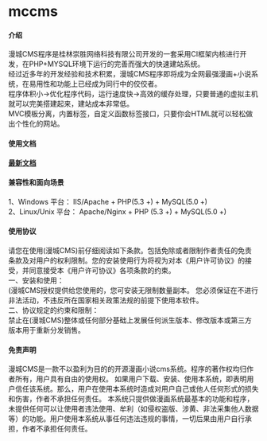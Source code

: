 # mccms

#### 介绍
漫城CMS程序是桂林崇胜网络科技有限公司开发的一套采用CI框架内核进行开发，在PHP+MYSQL环境下运行的完善而强大的快速建站系统。 <br>
经过近多年的开发经验和技术积累，漫城CMS程序即将成为全网最强漫画+小说系统，在易用性和功能上已经成为同行中的佼佼者。 <br>
程序体积小->优化程序代码，运行速度快->高效的缓存处理，只要普通的虚拟主机就可以完美搭建起来，建站成本非常低。<br>
MVC模板分离，内置标签，自定义函数标签接口，只要你会HTML就可以轻松做出个性化的网站。

#### 使用文档
[**最新文档**](https://www.mccms.cn/doc.html)

#### 兼容性和面向场景
1、Windows 平台： IIS/Apache + PHP(5.3 +) + MySQL(5.0 +) <br>
2、Linux/Unix 平台： Apache/Nginx + PHP (5.3 +) + MySQL(5.0 +)


#### 使用协议
请您在使用(漫城CMS)前仔细阅读如下条款。包括免除或者限制作者责任的免责条款及对用户的权利限制。您的安装使用行为将视为对本《用户许可协议》的接受，并同意接受本《用户许可协议》各项条款的约束。<br>
一、安装和使用：<br>
(漫城CMS授权提供给您使用的，您可安装无限制数量副本。 您必须保证在不进行非法活动，不违反所在国家相关政策法规的前提下使用本软件。<br>
二、协议规定的约束和限制：<br>
禁止在(漫城CMS)整体或任何部分基础上发展任何派生版本、修改版本或第三方版本用于重新分发销售。


#### 免责声明
漫城CMS是一款不以盈利为目的的开源漫画小说cms系统。程序的著作权均归作者所有，用户具有自由的使用权。 如果用户下载、安装、使用本系统，即表明用户信任该系统。那么，用户在使用本系统时造成对用户自己或他人任何形式的损失和伤害，作者不承担任何责任。 本系统只提供做漫画系统最基本的功能和程序，未提供任何可以让使用者违法使用、牟利（如侵权盗版、涉黄、非法采集他人数据等）的功能。用户使用本系统从事任何违法违规的事情，一切后果由用户自行承担，作者不承担任何责任。
